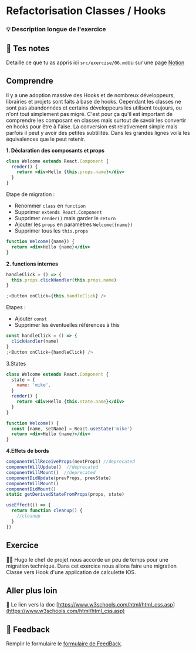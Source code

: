 # Refactorisation Classes / Hooks

### 💡 Description longue de l'exercice

## 📝 Tes notes

Detaille ce que tu as appris ici
`src/exercise/06.md`ou sur une page [Notion](https://go.mikecodeur.com/course-notes-template)

## Comprendre

Il y a une adoption massive des Hooks et de nombreux développeurs, librairies et
projets sont faits à base de hooks. Cependant les classes ne sont pas
abandonnées et certains développeurs les utilisent toujours, ou n'ont tout
simplement pas migré. C'est pour ça qu'il est important de comprendre les
composant en classes mais surtout de savoir les convertir en hooks pour être à
l'aise. La conversion est relativement simple mais parfois il peut y avoir des
petites subtilités. Dans les grandes lignes voilà les équivalences que le peut
retenir.

**1. Déclaration des composants et props**

```jsx
class Welcome extends React.Component {
  render() {
    return <div>Hello {this.props.name}</div>
  }
}
```

Etape de migration :

- Renommer `class` en `function`
- Supprimer `extends React.Component`
- Supprimer `render()` mais garder le `return`
- Ajouter les `props` en paramètres `Welcome({name})`
- Supprimer tous les `this.props`

```jsx
function Welcome({name}) {
  return <div>Hello {name}</div>
}
```

**2. functions internes**

```jsx
handleClick = () => {
  this.props.clickHandler(this.props.name)
}

;<Button onClick={this.handleClick} />
```

Etapes :

- Ajouter `const`
- Supprimer les éventuelles références à this

```jsx
const handleClick = () => {
  clickHandler(name)
}
;<Button onClick={handleClick} />
```

3.States

```jsx
class Welcome extends React.Component {
  state = {
    name: 'mike',
  }
  render() {
    return <div>Hello {this.state.name}</div>
  }
}
```

```jsx
function Welcome() {
  const [name, setName] = React.useState('mike')
  return <div>Hello {name}</div>
}
```

**4.Effets de bords**

```jsx
componentWillReceiveProps(nextProps) //deprecated
componentWillUpdate()  //deprecated
componentWillMount()  //deprecated
componentDidUpdate(prevProps, prevState)
componentWillMount()
componentDidMount()
static getDerivedStateFromProps(props, state)

```

```jsx
useEffect(() => {
  return function cleanup() {
    //cleanup
  }
})
```

## Exercice

👨‍✈️ Hugo le chef de projet nous accorde un peu de temps pour une migration
technique. Dans cet exercice nous allons faire une migration Classe vers Hook
d'une application de calculette IOS.

## Aller plus loin

📑 Le lien vers la doc
[https://www.w3schools.com/html/html_css.asp](https://www.w3schools.com/html/html_css.asp)

## 🐜 Feedback

Remplir le formulaire le
[formulaire de FeedBack](https://go.mikecodeur.com/cours-react-avis).
